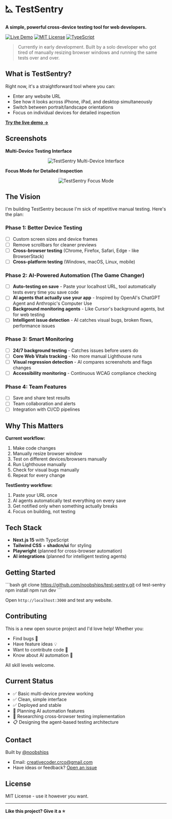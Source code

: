 # ⛡ TestSentry

<div align="left">

**A simple, powerful cross-device testing tool for web developers.**

[![Live Demo](https://img.shields.io/badge/🚀%20Try%20Live-testsentry.vercel.app-brightgreen)](https://testsentry.devstool.dev/)
[![MIT License](https://img.shields.io/badge/License-MIT-blue)](LICENSE)
[![TypeScript](https://img.shields.io/badge/TypeScript-007ACC?logo=typescript&logoColor=white)](https://www.typescriptlang.org/)

</div>

> Currently in early development. Built by a solo developer who got tired of manually resizing browser windows and running the same tests over and over.

## What is TestSentry?

Right now, it's a straightforward tool where you can:
- Enter any website URL 
- See how it looks across iPhone, iPad, and desktop simultaneously
- Switch between portrait/landscape orientations
- Focus on individual devices for detailed inspection

**[Try the live demo →](https://testsentry.devstool.dev/)**

## Screenshots

**Multi-Device Testing Interface**
<div align="center">

![TestSentry Multi-Device Interface](https://rss7lu1con.ufs.sh/f/WPpLHLZ4aXfphJsSqZlIlz8GQ1qkojRbuWKMxasrYF6dvZHt)

</div>

**Focus Mode for Detailed Inspection**
<div align="center">

![TestSentry Focus Mode](https://rss7lu1con.ufs.sh/f/WPpLHLZ4aXfpodkJd8v9OZsLkqiAU0rvbDGdF28anKQyTIJx)

</div>

## The Vision

I'm building TestSentry because I'm sick of repetitive manual testing. Here's the plan:

### Phase 1: Better Device Testing
- [ ] Custom screen sizes and device frames
- [ ] Remove scrollbars for cleaner previews
- [ ] **Cross-browser testing** (Chrome, Firefox, Safari, Edge - like BrowserStack)
- [ ] **Cross-platform testing** (Windows, macOS, Linux, mobile)

### Phase 2: AI-Powered Automation (The Game Changer)
- [ ] **Auto-testing on save** - Paste your localhost URL, tool automatically tests every time you save code
- [ ] **AI agents that actually use your app** - Inspired by OpenAI's ChatGPT Agent and Anthropic's Computer Use
- [ ] **Background monitoring agents** - Like Cursor's background agents, but for web testing
- [ ] **Intelligent issue detection** - AI catches visual bugs, broken flows, performance issues

### Phase 3: Smart Monitoring
- [ ] **24/7 background testing** - Catches issues before users do
- [ ] **Core Web Vitals tracking** - No more manual Lighthouse runs
- [ ] **Visual regression detection** - AI compares screenshots and flags changes
- [ ] **Accessibility monitoring** - Continuous WCAG compliance checking

### Phase 4: Team Features
- [ ] Save and share test results
- [ ] Team collaboration and alerts
- [ ] Integration with CI/CD pipelines

## Why This Matters

**Current workflow:**
1. Make code changes
2. Manually resize browser window
3. Test on different devices/browsers manually
4. Run Lighthouse manually
5. Check for visual bugs manually
6. Repeat for every change

**TestSentry workflow:**
1. Paste your URL once
2. AI agents automatically test everything on every save
3. Get notified only when something actually breaks
4. Focus on building, not testing

## Tech Stack

- **Next.js 15** with TypeScript
- **Tailwind CSS** + **shadcn/ui** for styling
- **Playwright** (planned for cross-browser automation)
- **AI integrations** (planned for intelligent testing agents)

## Getting Started

\`\`\`bash
git clone https://github.com/noobships/test-sentry.git
cd test-sentry
npm install
npm run dev
\`\`\`

Open `http://localhost:3000` and test any website.

## Contributing

This is a new open source project and I'd love help! Whether you:
- Find bugs 🐛
- Have feature ideas 💡
- Want to contribute code 🔧
- Know about AI automation 🤖

All skill levels welcome.

## Current Status

- ✅ Basic multi-device preview working
- ✅ Clean, simple interface
- ✅ Deployed and stable
- 🚧 Planning AI automation features
- 🚧 Researching cross-browser testing implementation
- 📋 Designing the agent-based testing architecture

## Contact

Built by [@noobships](https://github.com/noobships) 

- Email: creativecoder.crco@gmail.com
- Have ideas or feedback? [Open an issue](https://github.com/noobships/test-sentry/issues)

## License

MIT License - use it however you want.

---

**Like this project? Give it a ⭐**
